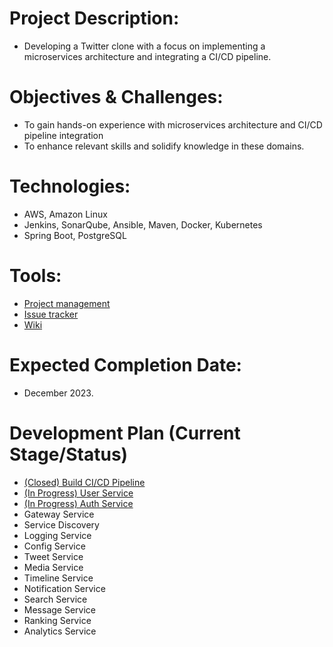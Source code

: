 # Project Description:
- Developing a Twitter clone with a focus on implementing a microservices architecture and integrating a CI/CD pipeline.

# Objectives & Challenges:
- To gain hands-on experience with microservices architecture and CI/CD pipeline integration
- To enhance relevant skills and solidify knowledge in these domains.

# Technologies:
- AWS, Amazon Linux
- Jenkins, SonarQube, Ansible, Maven, Docker, Kubernetes
- Spring Boot, PostgreSQL 

# Tools:
- [Project management](https://github.com/users/jamongx/projects/3)
- [Issue tracker](https://github.com/jamongx/twitter-clone/issues)
- [Wiki](https://github.com/jamongx/twitter-clone/wiki)

# Expected Completion Date:
- December 2023.

# Development Plan (Current Stage/Status)
- [(Closed) Build CI/CD Pipeline](https://github.com/jamongx/twitter-clone/wiki#build-cicd-pipeline)
- [(In Progress) User Service](https://github.com/jamongx/twitter-clone-user-service)
- [(In Progress) Auth Service](https://github.com/jamongx/twitter-clone-auth-service)
- Gateway Service
- Service Discovery
- Logging Service
- Config Service
- Tweet Service
- Media Service
- Timeline Service
- Notification Service
- Search Service
- Message Service
- Ranking Service
- Analytics Service
